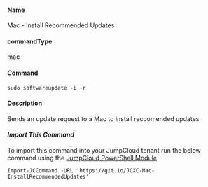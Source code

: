 #### Name

Mac - Install Recommended Updates 

#### commandType

mac

#### Command

```
sudo softwareupdate -i -r
```

#### Description

Sends an update request to a Mac to install reccomended updates

#### *Import This Command*

To import this command into your JumpCloud tenant run the below command using the [JumpCloud PowerShell Module](https://github.com/TheJumpCloud/support/wiki/Installing-the-JumpCloud-PowerShell-Module)

```
Import-JCCommand -URL 'https://git.io/JCXC-Mac-InstallRecommendedUpdates'
```
